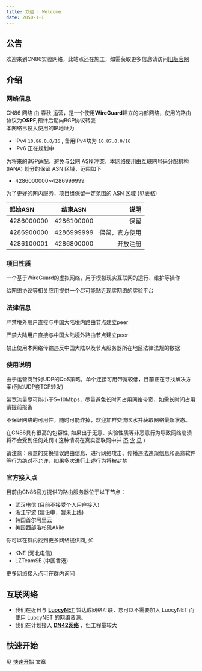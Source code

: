 ```yaml
---
title: 欢迎 | Welcome
date: 2050-1-1
---
```

## 公告

欢迎来到CN86实验网络，此站点还在施工，如需获取更多信息请访问[旧版官网](https://cn86.code.cq.cn/)

## 介绍 

### 网络信息

CN86 网络 由 春秋 运营，是一个使用**WireGuard**建立的内部网络，使用的路由协议为**OSPF**,预计后期向BGP协议转变  
本网络已投入使用的IP地址为
- IPv4 ```10.86.0.0/16``` , 备用IPv4块为 ```10.87.0.0/16```  
- IPv6 正在规划中

为将来的BGP适配，避免与公网 ASN 冲突，本网络使用由互联网号码分配机构 (IANA) 划分的保留 ASN 区域，范围如下
- 4286000000~4286999999

为了更好的网内服务，项目组保留一定范围的 ASN 区域 (见表格)

| 起始ASN | 结束ASN | 说明 |
|:--------| :---------:|--------:|
| 4286000000 | 4286100000 | 保留 |
| 4286900000 | 4286999999 | 保留，官方使用 |
| 4286100001 | 4286800000 | 开放注册 |

### 项目性质

一个基于WireGuard的虚拟网络，用于模拟现实互联网的运行、维护等操作  

给网络协议等相关应用提供一个尽可能贴近现实网络的实验平台

### 法律信息

严禁境外用户直接与中国大陆境内路由节点建立peer

严禁大陆用户直接与中国大陆境外路由节点建立peer

禁止使用本网络传输违反中国大陆以及节点服务器所在地区法律法规的数据

### 使用说明

由于运营商针对UDP的QoS策略，单个连接可用带宽较低，目前正在寻找解决方案(例如UDP套TCP转发)  

带宽流量尽可能小于5~10Mbps，尽量避免长时间占用网络带宽，如需长时间占用请提前报备 

不保证网络的可用性，随时可能炸掉，欢迎加群交流吹水并获取网络最新状态。    

在CN86具有很高的包容性, 如果出于无意、实验性质等非恶意行为导致网络崩溃将不会受到任何处罚 ( 这种情况在真实互联网中并 [不](https://blog.cloudflare.com/bgp-leaks-and-crypto-currencies/) [少](https://arstechnica.com/information-technology/2018/11/major-bgp-mishap-takes-down-google-as-traffic-improperly-travels-to-china/) [见](https://blog.cloudflare.com/how-verizon-and-a-bgp-optimizer-knocked-large-parts-of-the-internet-offline-today/) )

请注意：恶意的交换错误路由信息、进行网络攻击、传播违法违规信息和恶意软件等行为绝对不允许，如果多次进行上述行为将被封禁

### 官方接入点

目前由CN86官方提供的路由服务器位于以下节点：
- 武汉电信 (目前不接受个人用户接入)
- 浙江宁波 (建设中，暂未上线)
- 韩国首尔阿里云
- 美国西部洛杉矶Akile

你可以在群内找到更多网络提供商, 如

- KNE (河北电信)
- LZTeamSE (中国香港)  

更多网络接入点可在群内询问

## 互联网络

- 我们在近日与 [**LuocyNET**](https://www.luocynet.com/) 暂达成网络互联，您可以不需要加入 LuocyNET 而使用 LuocyNET 的网络资源。
- 我们在计划接入 [**DN42网络**](https://www.dn42.dev/) ，但工程量较大

## 快速开始

见 [快速开始](begin) 文章
